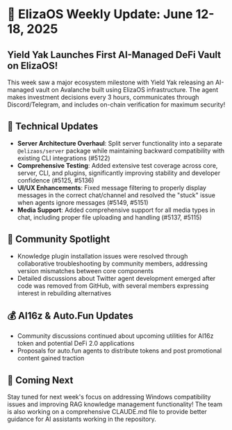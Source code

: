# 🚀 ElizaOS Weekly Update: June 12-18, 2025

## Yield Yak Launches First AI-Managed DeFi Vault on ElizaOS! 

This week saw a major ecosystem milestone with Yield Yak releasing an AI-managed vault on Avalanche built using ElizaOS infrastructure. The agent makes investment decisions every 3 hours, communicates through Discord/Telegram, and includes on-chain verification for maximum security!

## 🔧 Technical Updates
* **Server Architecture Overhaul**: Split server functionality into a separate `@elizaos/server` package while maintaining backward compatibility with existing CLI integrations (#5122)
* **Comprehensive Testing**: Added extensive test coverage across core, server, CLI, and plugins, significantly improving stability and developer confidence (#5125, #5136)
* **UI/UX Enhancements**: Fixed message filtering to properly display messages in the correct chat/channel and resolved the "stuck" issue when agents ignore messages (#5149, #5151)
* **Media Support**: Added comprehensive support for all media types in chat, including proper file uploading and handling (#5137, #5115)

## 👥 Community Spotlight
* Knowledge plugin installation issues were resolved through collaborative troubleshooting by community members, addressing version mismatches between core components
* Detailed discussions about Twitter agent development emerged after code was removed from GitHub, with several members expressing interest in rebuilding alternatives

## 💰 AI16z & Auto.Fun Updates
* Community discussions continued about upcoming utilities for AI16z token and potential DeFi 2.0 applications
* Proposals for auto.fun agents to distribute tokens and post promotional content gained traction

## 🔮 Coming Next
Stay tuned for next week's focus on addressing Windows compatibility issues and improving RAG knowledge management functionality! The team is also working on a comprehensive CLAUDE.md file to provide better guidance for AI assistants working in the repository.